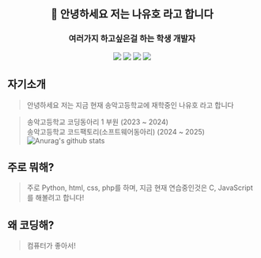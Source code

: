 <div align=center>
  
  
## 👋 안녕하세요 저는 나유호 라고 합니다
### 여러가지 하고싶은걸 하는 학생 개발자
<img src="https://img.shields.io/badge/html-E34F26?style=for-the-badge&logo=html5&logoColor=white">
<img src="https://img.shields.io/badge/css-1572B6?style=for-the-badge&logo=css3&logoColor=white">
<img src="https://img.shields.io/badge/mysql-4479A1?style=for-the-badge&logo=mysql&logoColor=white">
<img src="https://img.shields.io/badge/python-3776AB?style=for-the-badge&logo=python&logoColor=white">   
</div>

## 자기소개
> 안녕하세요 저는 지금 현재 송악고등학교에 재학중인 나유호 라고 합니다

> 송악고등학교 코딩동아리 1 부원 (2023 ~ 2024)      
> 송악고등학교 코드팩토리(소프트웨어동아리) (2024 ~ 2025)     
![Anurag's github stats](https://github-readme-stats.vercel.app/api?username=yoomin1122&show_icons=true&theme=radical)

## 주로 뭐해?
> 주로 Python, html, css, php를 하며, 지금 현재 연습중인것은 C, JavaScript를 해볼려고 합니다!

## 왜 코딩해?
> 컴퓨터가 좋아서!




